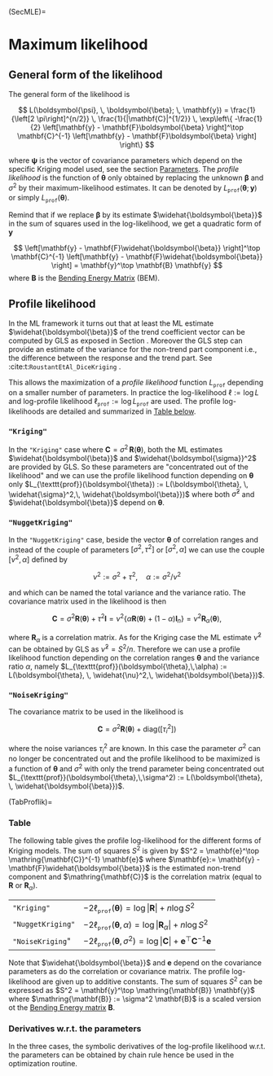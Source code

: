 (SecMLE)=
# Maximum likelihood

## General form of the likelihood

The general form of the likelihood is

$$
  L(\boldsymbol{\psi}, \, \boldsymbol{\beta}; \, \mathbf{y})
  = \frac{1}{\left[2 \pi\right]^{n/2}} \,
  \frac{1}{|\mathbf{C}|^{1/2}} \,
  \exp\left\{
    -\frac{1}{2} 
    \left[\mathbf{y} - \mathbf{F}\boldsymbol{\beta} \right]^\top \mathbf{C}^{-1}
    \left[\mathbf{y} - \mathbf{F}\boldsymbol{\beta} \right]
    \right\}
$$

where $\boldsymbol{\psi}$ is the vector of covariance parameters which
depend on the specific Kriging model used, see the section
[Parameters](SecParam). The *profile likelihood* is the function of
$\boldsymbol{\theta}$ only obtained by replacing the unknown
$\boldsymbol{\beta}$ and $\sigma^2$ by their maximum-likelihood
estimates. It can be denoted by
$L_{\texttt{prof}}(\boldsymbol{\theta};\,\mathbf{y})$ or simply
$L_{\texttt{prof}}(\boldsymbol{\theta})$.

Remind that if we replace $\boldsymbol{\beta}$ by its estimate
$\widehat{\boldsymbol{\beta}}$ in the sum of squares used in the
log-likelihood, we get a quadratic form of $\mathbf{y}$

$$
 \left[\mathbf{y} - \mathbf{F}\widehat{\boldsymbol{\beta}} \right]^\top \mathbf{C}^{-1}
 \left[\mathbf{y} - \mathbf{F}\widehat{\boldsymbol{\beta}} \right] = 
  \mathbf{y}^\top \mathbf{B} \mathbf{y}
$$
where $\mathbf{B}$ is the [Bending Energy Matrix](SecBending) (BEM).

## Profile likelihood

In the ML framework it turns out that at least the ML estimate
$\widehat{\boldsymbol{\beta}}$ of the trend coefficient vector can be
computed by GLS as exposed in Section [](SecGLS). Moreover the GLS
step can provide an estimate of the variance for the non-trend part
component i.e., the difference between the response and the trend
part. See :cite:t:`RoustantEtAl_DiceKriging` .

This allows the maximization of a *profile likelihood*
function $L_{\texttt{prof}}$ depending on a smaller number of
parameters. In practice the log-likelihood $\ell := \log L$ and
log-profile likelihood $\ell_{\texttt{prof}} := \log
L_{\texttt{prof}}$ are used. The profile log-likelihoods are detailed
and summarized in [Table below](TabProflik).

### `"Kriging"`

In the `"Kriging"` case where
$\mathbf{C} = \sigma^2 \, \mathbf{R}(\boldsymbol{\theta})$, both the ML estimates
$\widehat{\boldsymbol{\beta}}$ and $\widehat{\boldsymbol{\sigma}}^2$ are provided by
GLS. So these parameters are "concentrated out of the likelihood"
and we can use the profile likelihood function depending on
$\boldsymbol{\theta}$ only
$L_{\texttt{prof}}(\boldsymbol{\theta}) := L(\boldsymbol{\theta}, \,
\widehat{\sigma}^2,\, \widehat{\boldsymbol{\beta}})$ where both
$\widehat{\sigma}^2$ and $\widehat{\boldsymbol{\beta}}$ depend on
$\boldsymbol{\theta}$.


### `"NuggetKriging"`

In the `"NuggetKriging"` case, beside the vector $\boldsymbol{\theta}$ of
correlation ranges and instead of the couple of parameters
$[\sigma^2, \, \tau^2]$ or $[\sigma^2, \, \alpha]$ we can use the couple
$[\nu^2,\, \alpha]$ defined by

$$
\nu^2:= \sigma^2 + \tau^2, \quad \alpha := \sigma^2 / \nu^2
$$

and which can be named the total variance and the variance ratio.
The covariance matrix used in the
likelihood is then

$$
\mathbf{C} = \sigma^2 \mathbf{R}(\boldsymbol{\theta}) + \tau^2 \mathbf{I}
= \nu^2 \left\{\alpha \mathbf{R}(\boldsymbol{\theta}) + (1 - \alpha) \mathbf{I}_n \right\}
= \nu^2 \mathbf{R}_\alpha(\boldsymbol{\theta}),
$$

where $\mathbf{R}_\alpha$ is a correlation matrix. As for the Kriging
case the ML estimate $\widehat{\nu}^2$ can be obtained by GLS as
$\widehat{\nu}^2 = S^2/n$. Therefore we can use a profile likelihood
function depending on the correlation ranges $\boldsymbol{\theta}$ and
the variance ratio $\alpha$, namely
$L_{\texttt{prof}}(\boldsymbol{\theta},\,\alpha) :=
L(\boldsymbol{\theta}, \, \widehat{\nu}^2,\,
\widehat{\boldsymbol{\beta}})$.

### `"NoiseKriging"`

The covariance matrix to be used in the likelihood is

$$
\mathbf{C} = \sigma^2 \mathbf{R}(\boldsymbol{\theta}) + \text{diag}([\tau^2_i]) 
$$

where the noise variances $\tau_i^2$ are known.  In this case the
parameter $\sigma^2$ can no longer be concentrated out and the profile
likelihood to be maximized is a function of $\boldsymbol{\theta}$ and
$\sigma^2$ with only the trend parameter being concentrated out
$L_{\texttt{prof}}(\boldsymbol{\theta},\,\sigma^2) := L(\boldsymbol{\theta}, \,
\widehat{\boldsymbol{\beta}})$.

(TabProflik)=
### Table 
 
The following table gives the profile log-likelihood for the different
forms of Kriging models. The sum of squares $S^2$ is given by $S^2 =
\mathbf{e}^\top \mathring{\mathbf{C}}^{-1} \mathbf{e}$ where
$\mathbf{e}:= \mathbf{y} - \mathbf{F}\widehat{\boldsymbol{\beta}}$ is
the estimated non-trend component and $\mathring{\mathbf{C}}$ is the
correlation matrix (equal to $\mathbf{R}$ or $\mathbf{R}_\alpha$).

|   |   |
|:--|:--|
| `"Kriging"` |  $-2 \ell_{\texttt{prof}}(\boldsymbol{\theta}) = \log \lvert\mathbf{R}\rvert + n \log S^2$  |
|`"NuggetKriging"` | $-2 \ell_{\texttt{prof}}(\boldsymbol{\theta}, \, \alpha) = \log \lvert\mathbf{R}_\alpha\rvert + n \log S^2$  |
|`"NoiseKriging`" | $-2 \ell_{\texttt{prof}}(\boldsymbol{\theta}, \, \sigma^2) = \log \lvert\mathbf{C}\rvert + \mathbf{e}^\top \mathbf{C}^{-1}\mathbf{e}$  |

Note that $\widehat{\boldsymbol{\beta}}$ and $\mathbf{e}$ depend
on the covariance parameters as do the correlation or covariance
matrix. The profile log-likelihood are given up to additive constants. The 
sum of squares $S^2$ can be expressed as $S^2 =
\mathbf{y}^\top \mathring{\mathbf{B}} \mathbf{y}$ where $\mathring{\mathbf{B}} := \sigma^2 \mathbf{B}$
is a scaled version ot the  [Bending Energy matrix](SecBending) $\mathbf{B}$.

### Derivatives w.r.t. the parameters

In the three cases, the symbolic derivatives of the log-profile
likelihood w.r.t. the parameters can be obtained by chain rule hence
be used in the optimization routine.





















